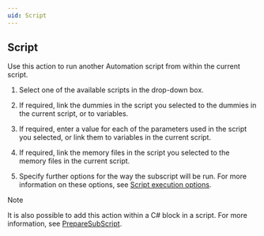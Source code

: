 ```yaml
---
uid: Script
---
```


## Script

Use this action to run another Automation script from within the current script.

1. Select one of the available scripts in the drop-down box.

2. If required, link the dummies in the script you selected to the dummies in the current script, or to variables.

3. If required, enter a value for each of the parameters used in the script you selected, or link them to variables in the current script.

4. If required, link the memory files in the script you selected to the memory files in the current script.

5. Specify further options for the way the subscript will be run. For more information on these options, see [Script execution options](xref:Script_execution_options).

> [!NOTE]
> It is also possible to add this action within a C# block in a script. For more information, see [PrepareSubScript](xref:Engine_methods#preparesubscript).
>
